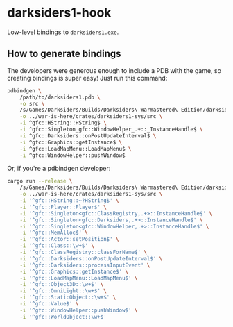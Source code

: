 # darksiders1-hook

Low-level bindings to `darksiders1.exe`.

## How to generate bindings

The developers were generous enough to include a PDB with the game, so creating bindings is super easy! Just run this command:

```sh
pdbindgen \
    /path/to/darksiders1.pdb \
    -o src \
    /s/Games/Darksiders/Builds/Darksiders\ Warmastered\ Edition/darksiders1.pdb \
    -o ../war-is-here/crates/darksiders1-sys/src \
    -i ^gfc::HString::HString$ \
    -i ^gfc::Singleton_gfc::WindowHelper_.+::_InstanceHandle$ \
    -i ^gfc::Darksiders::onPostUpdateInterval$ \
    -i ^gfc::Graphics::getInstance$ \
    -i ^gfc::LoadMapMenu::LoadMapMenu$ \
    -i ^gfc::WindowHelper::pushWindow$
```

Or, if you're a pdbindgen developer:

```sh
cargo run --release \
    /s/Games/Darksiders/Builds/Darksiders\ Warmastered\ Edition/darksiders1.pdb \
    -o ../war-is-here/crates/darksiders1-sys/src \
    -i '^gfc::HString::~?HString$' \
    -i '^gfc::Player::Player$' \
    -i '^gfc::Singleton<gfc::ClassRegistry,.+>::InstanceHandle$' \
    -i '^gfc::Singleton<gfc::Darksiders,.+>::InstanceHandle$' \
    -i '^gfc::Singleton<gfc::WindowHelper,.+>::InstanceHandle$' \
    -i '^gfc::MemAlloc$' \
    -i '^gfc::Actor::setPosition$' \
    -i '^gfc::Class::\w+$' \
    -i '^gfc::ClassRegistry::classForName$' \
    -i '^gfc::Darksiders::onPostUpdateInterval$' \
    -i '^gfc::Darksiders::processInputEvent' \
    -i '^gfc::Graphics::getInstance$' \
    -i '^gfc::LoadMapMenu::LoadMapMenu$' \
    -i '^gfc::Object3D::\w+$' \
    -i '^gfc::OmniLight::\w+$' \
    -i '^gfc::StaticObject::\w+$' \
    -i '^gfc::Value$' \
    -i '^gfc::WindowHelper::pushWindow$' \
    -i '^gfc::WorldObject::\w+$'
```
